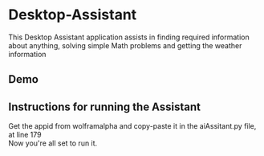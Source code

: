 # Desktop-Assistant
This Desktop Assistant application assists in finding required information about anything, solving simple Math problems and getting the weather information

## Demo


## Instructions for running the Assistant
Get the appid from wolframalpha and copy-paste it in the aiAssitant.py file, at line 179 <br />
Now you're all set to run it.

